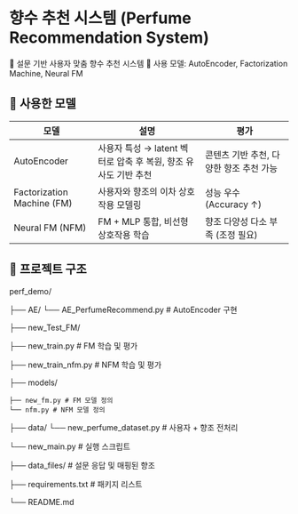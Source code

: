# 향수 추천 시스템 (Perfume Recommendation System)

🧠 설문 기반 사용자 맞춤 향수 추천 시스템
📂 사용 모델: AutoEncoder, Factorization Machine, Neural FM

## 🧠 사용한 모델

| 모델 | 설명 | 평가 |
|-------------------------------|----------------------------------------------------------------|----------------------------------------|
|          AutoEncoder          | 사용자 특성 → latent 벡터로 압축 후 복원, 향조 유사도 기반 추천 | 콘텐츠 기반 추천, 다양한 향조 추천 가능 |
|   Factorization Machine (FM)  |              사용자와 향조의 이차 상호작용 모델링               |         성능 우수 (Accuracy ↑)         |
|        Neural FM (NFM)        |              FM + MLP 통합, 비선형 상호작용 학습               |    향조 다양성 다소 부족 (조정 필요)     |

## 📁 프로젝트 구조
perf_demo/

├── AE/
  └── AE_PerfumeRecommend.py   # AutoEncoder 구현
  
├── new_Test_FM/

  ├── new_train.py # FM 학습 및 평가
  
  ├── new_train_nfm.py # NFM 학습 및 평가
  
  ├── models/
  
    ├── new_fm.py # FM 모델 정의
    └── nfm.py # NFM 모델 정의
  
  ├── data/
    └── new_perfume_dataset.py # 사용자 + 향조 전처리
  
  └── new_main.py # 실행 스크립트
  
├── data_files/ # 설문 응답 및 매핑된 향조

├── requirements.txt # 패키지 리스트

└── README.md

